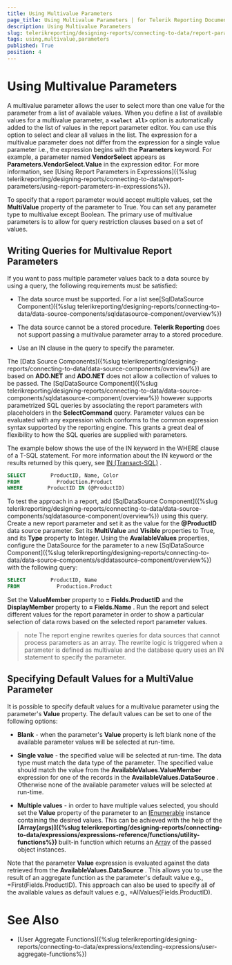 ```yaml
---
title: Using Multivalue Parameters
page_title: Using Multivalue Parameters | for Telerik Reporting Documentation
description: Using Multivalue Parameters
slug: telerikreporting/designing-reports/connecting-to-data/report-parameters/using-multivalue-parameters
tags: using,multivalue,parameters
published: True
position: 4
---
```


# Using Multivalue Parameters



A multivalue parameter allows the user to select more than one value for the parameter from a list of available values.         When you define a list of available values for a multivalue parameter, a __```<select all>```__          option is automatically added to the list of values in the report parameter editor. You can use this option to select and clear all         values in the list. The expression for a multivalue parameter does not differ from the expression for a single value parameter i.e., the         expression begins with the __Parameters__  keyword. For example, a parameter named __VendorSelect__          appears as __Parameters.VendorSelect.Value__  in the expression editor. For more information,         see [Using Report Parameters in Expressions]({%slug telerikreporting/designing-reports/connecting-to-data/report-parameters/using-report-parameters-in-expressions%}).       

To specify that a report parameter would accept multiple values, set the __MultiValue__  property of the parameter to True. You can set any parameter         type to multivalue except Boolean. The primary use of multivalue parameters is to allow for query restriction clauses based on a set of values.       

## Writing Queries for Multivalue Report Parameters

If you want to pass multiple parameter values back to a data source by using a query, the following requirements must be satisfied:

* The data source must be supported. For a list see[SqlDataSource Component]({%slug telerikreporting/designing-reports/connecting-to-data/data-source-components/sqldatasource-component/overview%})

* The data source cannot be a stored procedure. __Telerik Reporting__  does not support passing a multivalue parameter array to a
            stored procedure.

* Use an IN clause in the query to specify the parameter.

The [Data Source Components]({%slug telerikreporting/designing-reports/connecting-to-data/data-source-components/overview%}) are based on           __ADO.NET__  and __ADO.NET__  does not           allow a collection of values to be passed. The [SqlDataSource Component]({%slug telerikreporting/designing-reports/connecting-to-data/data-source-components/sqldatasource-component/overview%}) however supports parametrized SQL           queries by associating the report parameters with placeholders in the __SelectCommand__  query. Parameter values can be evaluated with any           expression which conforms to the common expression syntax supported by the reporting engine. This grants a great deal of flexibility           to how the SQL queries are supplied with parameters.         

The example below shows the use of the IN keyword in the WHERE clause of a T-SQL statement. For more           information about the IN keyword or the results returned by this query, see  [IN (Transact-SQL)](http://msdn.microsoft.com/en-us/library/ms177682(SQL.90).aspx)            .         

	
````SQL
SELECT        ProductID, Name, Color
FROM            Production.Product
WHERE        ProductID IN (@ProductID)
````



To test the approach in a report, add [SqlDataSource Component]({%slug telerikreporting/designing-reports/connecting-to-data/data-source-components/sqldatasource-component/overview%}) using this query.           Create a new report parameter           and set it as the value for the __@ProductID__  data source parameter. Set its __MultiValue__  and           __Visible__  properties to True, and its __Type__  property to Integer.           Using the __AvailableValues__  properties, configure the DataSource for the parameter to a new           [SqlDataSource Component]({%slug telerikreporting/designing-reports/connecting-to-data/data-source-components/sqldatasource-component/overview%}) with the following query:         

	
````SQL
SELECT        ProductID, Name
FROM            Production.Product
````



Set the __ValueMember__  property to __= Fields.ProductID__  and the            __DisplayMember__  property to __= Fields.Name__ .           Run the report and select different values for the report parameter in order to show a particular selection of data rows based on the selected report parameter values.         

>note The report engine rewrites queries for data sources that cannot process parameters as an array. The rewrite logic is triggered when a parameter is             defined as multivalue and the database query uses an IN statement to specify the parameter.           


## Specifying Default Values for a MultiValue Parameter

It is possible to specify default values for a multivalue parameter using the parameter's __Value__  property.           The default values can be set to one of the following options:         

* __Blank__  - when the parameter's __Value__  property is left blank none of the                available parameter values will be selected at run-time.             

* __Single value__  - the specified value will be selected at run-time. The data type must match the data type of the parameter.               The specified value should match the value from the __AvailableValues.ValueMember__  expression for one of the records in the                __AvailableValues.DataSource__ .               Otherwise none of the available parameter values will be selected at run-time.             

* __Multiple values__  - in order to have multiple values selected, you should set the __Value__                property of the parameter to an                [IEnumerable](http://msdn.microsoft.com/en-us/library/system.collections.ienumerable.aspx)                instance containing the desired values. This can be achieved with the help of the               __[Array(args)]({%slug telerikreporting/designing-reports/connecting-to-data/expressions/expressions-reference/functions/utility-functions%})__  built-in function which returns an                [Array](http://msdn.microsoft.com/en-us/library/system.array.aspx)                of the passed object instances.             

Note that the parameter __Value__  expression is evaluated against the data retrieved from the __AvailableValues.DataSource__ .           This allows you to use the result of an aggregate function as the parameter's default value e.g., =First(Fields.ProductID). This           approach can also be used to specify all of the available values as default values e.g., =AllValues(Fields.ProductID).         

# See Also


 * [User Aggregate Functions]({%slug telerikreporting/designing-reports/connecting-to-data/expressions/extending-expressions/user-aggregate-functions%})
